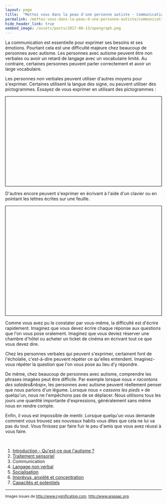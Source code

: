 ```yaml
---
layout: page
title:  "Mettez vous dans la peau d'une personne autiste - Communication"
permalink: /mettez-vous-dans-la-peau-d-une-personne-autiste/communication
hide_header_link: true
oembed_image: /assets/posts/2017-08-13/opengraph.png
---
```


La communication est essentielle pour exprimer ses besoins et ses émotions. Pourtant cela est une difficulté majeure chez beaucoup de personnes avec autisme.
Les personnes avec autisme peuvent être non verbales ou avoir un retard de langage avec un vocabulaire limité. 
Au contraire, certaines personnes peuvent parler correctement et avoir un large vocabulaire.

Les personnes non verbales peuvent utiliser d'autres moyens pour s'exprimer.
Certaines utilisent la langue des signe, ou peuvent utiliser des pictogrammes. 
Essayez de vous exprimer en utilisant des pictogrammes&nbsp;:
<!-- écriture pictogrammes (pecs) -->
<canvas id="game_pecs" width="700" height="400" style="border: 1px solid black; margin: 0 auto 0 auto; display: block;"></canvas>

D'autres encore peuvent s'exprimer en écrivant à l'aide d'un clavier ou en pointant les lettres écrites sur une feuille.
<!-- écriture en cliquant sur les lettres -->
<canvas id="game_writing" width="500" height="350" style="border: 1px solid black; margin: 0 auto 0 auto; display: block;"></canvas>

Comme vous avez pu le constater par vous-même, la difficulté est d'écrire rapidement. Imaginez que vous devez écrire chaque réponse aux questions que l'on vous pose oralement.
Imaginez que vous deviez réserver une chambre d'hôtel ou acheter un ticket de cinéma en écrivant tout ce que vous devez dire.

Chez les personnes verbales qui peuvent s'exprimer, certainent font de l'écholalie, c'est-à-dire peuvent répéter ce qu'elles entendent. Imaginez-vous
répéter la question que l'on vous pose au lieu d'y répondre.

De même, chez beaucoup de personnes avec autisme, comprendre les phrases imagées peut être difficile.
Par exemple lorsque nous *«&nbsp;racontons des salades&nbsp»*, les personnes avec autisme peuvent réellement penser que nous parlons d'un légume.
Lorsque nous *«&nbsp;cassons les pieds&nbsp;»* de quelqu'un, nous ne l'empêchons pas de se déplacer. Nous utilisons tous les jours une quantité
importante d'expressions, généralement sans même nous en rendre compte.

Enfin, il vous est impossible de mentir. Lorsque quelqu'un vous demande comment vous trouvez ses nouveaux habits vous dites 
que cela ne lui va pas du tout.
Vous finissez par faire fuir le peu d'amis que vous avez réussi à vous faire.

<p>&nbsp;</p>
<div class="highlight">
<ol>
 <li><a href="/mettez-vous-dans-la-peau-d-une-personne-autiste/qu-est-ce-que-l-autisme">Introduction - Qu'est-ce que l'autisme&nbsp;?</a></li>
 <li><a href="/mettez-vous-dans-la-peau-d-une-personne-autiste/traitement-sensoriel">Traitement sensoriel</a></li>
 <li>Communication</li>
 <li><a href="/mettez-vous-dans-la-peau-d-une-personne-autiste/langage-non-verbal">Langage non verbal</a></li>
 <li><a href="/mettez-vous-dans-la-peau-d-une-personne-autiste/socialisation">Socialisation</a></li>
 <li><a href="/mettez-vous-dans-la-peau-d-une-personne-autiste/imprevus-anxiete-concentration">Imprévus, anxiété et concentration</a></li>
 <li><a href="/mettez-vous-dans-la-peau-d-une-personne-autiste/capacites-et-potentiels">Capacités et potentiels</a></li>
</ol>
</div>





---
<small>Images issues de <a href="http://www.cygnification.com/" rel="nofollow">http://www.cygnification.com</a>, <a href="http://www.arasaac.org/" rel="nofollow">http://www.arasaac.org</a>.</small>

<script type="text/javascript">
  function writing() {
    var canvas = document.getElementById('game_writing');
    var ctx = canvas.getContext('2d');
    var mouse = {'x': undefined, 'y': undefined};
    var cursor = 'default';
    var refresh = 1000;
    var background = new Image();
    background.src = '/assets/pages/mettez-vous-dans-la-peau-d-une-personne-autiste/writing/background.png';
    var alphabet_width = 7;
    var alphabet = ['A', 'B', 'C', 'D', 'E', 'F', 'G', 'H', 'I', 'J', 'K', 'L', 'M', 'N', 'O', 'P', 'Q', 'R', 'S', 'T', 'U', 'V', 'W', 'X', 'Y', 'Z'];
    var sentences = [
      "J'aime le chocolat",
      "Je me sens triste",
      "Quand reviens-tu ?",
      "Je n'aime pas etre seul",
      "Le cours de maths etait difficile ce matin",
    ];
    var sentence = sentences[Math.floor((Math.random() * sentences.length))];
    var status = {'status': 'pause', 'interval': undefined};
    var state = {'hover': 'none', 'letters': []};

    this.play = function() {
      if ( 'play' == status['status'])
        return;
      canvas.onmousemove = move;
      canvas.onclick = click;
//      canvas.onmousedown = mousedown;
//      canvas.onmouseup = mouseup;
      status['interval'] = setInterval(function() {
        draw();
      }, refresh);
      
      status['status'] = 'play';
    }
    this.pause = function() {
      if ( 'pause' == status['status'])
        return;
      clearInterval(status['interval']);
      canvas.onmousemove = function(e) {}
      canvas.onclick = function(e) {}
//      canvas.onmousedown = function(e) {}
//      canvas.onmouseup = function(e) {}
      status['status'] = 'pause';
    }
    this.canvas = function() {
      return canvas;
    }
    function draw() {
      ctx.clearRect(0, 0, canvas.width, canvas.height);
      ctx.drawImage(background, 0, 0, 600, 350);
      /* draw sentence */
      ctx.font = "25px Arial";
      ctx.textAlign = "left";
      ctx.fillStyle = "#111";
      x = (canvas.width - ctx.measureText(sentence).width)/2;
      var j = 0;
      for (var i = 0; i < sentence.length ; i++) {
        var char = sentence.charAt(i);
        if ( -1 == alphabet.indexOf(char.toUpperCase())) {
          ctx.fillStyle = "#111";
        } else {
          if (j >= state['letters'].length) {
            ctx.fillStyle = "#111";
          } else if (char.toUpperCase() == alphabet[state['letters'][j]]) {
            ctx.fillStyle = "#75aa3d";  
          } else {
            ctx.fillStyle = "#9e2127";
          }
          j += 1;
        }

        ctx.fillText(char, x, 40);
        x+= ctx.measureText(char).width;
      }

      /* draw alphabet */
      var y = 0;
      var j = 0;
      for (var i = 0 ; i < alphabet.length; i++) {
        if ((i%alphabet_width) == 0 && i != 0) {
          y += (canvas.width/alphabet_width);
          j = 0;
        }
        if (i == 21) {
          j += 1; // to center align the last row
        }
        ctx.fillStyle = '#ffffff';
        ctx.fillRect( (j*canvas.width/alphabet_width)+5, ((canvas.width/alphabet_width)-10)+y, (canvas.width/alphabet_width)-10, (canvas.width/alphabet_width)-10);
        ctx.beginPath();
        if (i == state['hover']) {
          ctx.strokeStyle="#4e97b2";
          ctx.lineWidth="3";
        } else {
          ctx.lineWidth="1";
          ctx.strokeStyle="#000000";
        }
        ctx.rect( (j*canvas.width/alphabet_width)+5, ((canvas.width/alphabet_width)-10)+y, (canvas.width/alphabet_width)-10, (canvas.width/alphabet_width)-10);
        ctx.stroke();
        ctx.font = "30px Arial";
        ctx.textAlign = "center";
        ctx.fillStyle = "#111";
        ctx.fillText(alphabet[i], (j*canvas.width/alphabet_width)+5 + (((canvas.width/alphabet_width)-10) / 2), ((canvas.width/alphabet_width)-10)+y+(((canvas.width/alphabet_width)-10) / 2));
//        ctx.drawImage(catalog[i]['img'], (j*canvas.width/alphabet_width)+5, 70+((canvas.width/alphabet_width)-10)+30+y,  (canvas.width/alphabet_width)-10, (canvas.width/alphabet_width)-10);
        j += 1;
      }
      canvas.style.cursor = cursor;
    }

    function what_is_under_mouse() {
      var y = 0;
      var j = 0;
      for (var i = 0 ; i < alphabet.length; i++) {
        if ((i%alphabet_width) == 0 && i != 0) {
          y += (canvas.width/alphabet_width);
          j = 0;
        }
        if (i == 21) {
          j += 1; // to center align the last row
        }
        if ( (mouse['x'] >= (j*canvas.width/alphabet_width)+5) && (mouse['x'] <= ((j*canvas.width/alphabet_width)+5)+((canvas.width/alphabet_width)-10)) && (mouse['y'] >= ((canvas.width/alphabet_width)-10)+y) && (mouse['y'] <= (((canvas.width/alphabet_width)-10)+y) + ((canvas.width/alphabet_width)-10)) ) {
          return {'where': 'alphabet', 'which': i};
        }
        j += 1;
      }
      return {'where': 'nowhere'};
    }
    function move(e) {
      var r = canvas.getBoundingClientRect();
      mouse['x']=parseInt(e.clientX) - r.left;
      mouse['y']=parseInt(e.clientY) - r.top;
      var c = what_is_under_mouse()
      if (c['where'] == 'alphabet') {
        state['hover'] = c['which'];
        cursor = 'pointer';
      } else {
        state['hover'] = 'none';
        cursor = 'default';
      }
      draw();
    }
    function click(e) {
      var r = canvas.getBoundingClientRect();
      mouse['x']=parseInt(e.clientX) - r.left;
      mouse['y']=parseInt(e.clientY) - r.top;
      var c = what_is_under_mouse()
      if (c['where'] == 'alphabet') {
        state['letters'].push(c['which']);
      }
      draw();
    }
  }
  function pecs() {
    var canvas = document.getElementById('game_pecs');
    var ctx = canvas.getContext('2d');
    var mouse = {'x': undefined, 'y': undefined};
    var cursor = 'default';
    var nb_words = 6;
    var nb_catalog = 10;
    var refresh = 1000;
    var clicked = false;
    var state = {'dragged': 'none', 'hover': 'none', 'sentence': []};
    var catalog = [
      {'word': 'je', 'img': function(){var i = new Image(); i.src='/assets/pages/mettez-vous-dans-la-peau-d-une-personne-autiste/pecs/je.png'; return i;}(), 'selected': false },
      {'word': 'tu', 'img': function(){var i = new Image(); i.src='/assets/pages/mettez-vous-dans-la-peau-d-une-personne-autiste/pecs/tu.png'; return i;}(), 'selected': false },
      {'word': 'qui', 'img': function(){var i = new Image(); i.src='/assets/pages/mettez-vous-dans-la-peau-d-une-personne-autiste/pecs/qui.png'; return i;}(), 'selected': false },

      {'word': 'un', 'img': function(){var i = new Image(); i.src='/assets/pages/mettez-vous-dans-la-peau-d-une-personne-autiste/pecs/un.png'; return i;}(), 'selected': false },
      {'word': 'bonbon', 'img': function(){var i = new Image(); i.src='/assets/pages/mettez-vous-dans-la-peau-d-une-personne-autiste/pecs/bonbon.png'; return i;}(), 'selected': false },

      {'word': 'parc', 'img': function(){var i = new Image(); i.src='/assets/pages/mettez-vous-dans-la-peau-d-une-personne-autiste/pecs/parc.png'; return i;}(), 'selected': false },

      {'word': 'aller', 'img': function(){var i = new Image(); i.src='/assets/pages/mettez-vous-dans-la-peau-d-une-personne-autiste/pecs/aller.png'; return i;}(), 'selected': false },
      {'word': 'manger', 'img': function(){var i = new Image(); i.src='/assets/pages/mettez-vous-dans-la-peau-d-une-personne-autiste/pecs/manger.png'; return i;}(), 'selected': false },
      {'word': 'coucher', 'img': function(){var i = new Image(); i.src='/assets/pages/mettez-vous-dans-la-peau-d-une-personne-autiste/pecs/coucher.png'; return i;}(), 'selected': false },
      {'word': 'aimer', 'img': function(){var i = new Image(); i.src='/assets/pages/mettez-vous-dans-la-peau-d-une-personne-autiste/pecs/aimer.png'; return i;}(), 'selected': false },
      {'word': 'lire', 'img': function(){var i = new Image(); i.src='/assets/pages/mettez-vous-dans-la-peau-d-une-personne-autiste/pecs/lire.png'; return i;}(), 'selected': false },
      {'word': 'venir', 'img': function(){var i = new Image(); i.src='/assets/pages/mettez-vous-dans-la-peau-d-une-personne-autiste/pecs/venir.png'; return i;}(), 'selected': false },
      {'word': 'voir', 'img': function(){var i = new Image(); i.src='/assets/pages/mettez-vous-dans-la-peau-d-une-personne-autiste/pecs/voir.png'; return i;}(), 'selected': false },
      {'word': 'ecouter', 'img': function(){var i = new Image(); i.src='/assets/pages/mettez-vous-dans-la-peau-d-une-personne-autiste/pecs/ecouter.png'; return i;}(), 'selected': false },
      {'word': 'promener_le_chien', 'img': function(){var i = new Image(); i.src='/assets/pages/mettez-vous-dans-la-peau-d-une-personne-autiste/pecs/promener_le_chien.png'; return i;}(), 'selected': false },


      {'word': 'dans', 'img': function(){var i = new Image(); i.src='/assets/pages/mettez-vous-dans-la-peau-d-une-personne-autiste/pecs/dans.png'; return i;}(), 'selected': false },
      {'word': 'quand', 'img': function(){var i = new Image(); i.src='/assets/pages/mettez-vous-dans-la-peau-d-une-personne-autiste/pecs/quand.png'; return i;}(), 'selected': false },
      {'word': 'demain', 'img': function(){var i = new Image(); i.src='/assets/pages/mettez-vous-dans-la-peau-d-une-personne-autiste/pecs/demain.png'; return i;}(), 'selected': false },

      {'word': 'question', 'img': function(){var i = new Image(); i.src='/assets/pages/mettez-vous-dans-la-peau-d-une-personne-autiste/pecs/question.png'; return i;}(), 'selected': false },
    ];
    var sentences = [
      {'sentence': 'Je veux manger un bonbon.', 'pictos': ['je', 'manger', 'un', 'bonbon']},
      {'sentence': 'Je veux aller au parc.', 'pictos': ['je', 'aller', 'parc']},
      {'sentence': 'Je t\'aime!', 'pictos': ['je', 'aimer']},
      {'sentence': 'Peux-tu me lire une histoire ?', 'pictos': ['tu', 'lire', 'question']},
      {'sentence': 'Je promène le chien dans le parc.', 'pictos': ['promener_le_chien', 'dans', 'parc']},
      {'sentence': 'À quelle heure mange-t-on ?', 'pictos': ['quand', 'manger', 'question']},
      {'sentence': 'Va-t-on au parc demain ?', 'pictos': ['aller', 'parc', 'demain', 'question']},
      {'sentence': 'Je veux partir.', 'pictos': ['je', 'aller']},
      {'sentence': 'Qui viens demain ?', 'pictos': ['qui', 'venir', 'demain', 'question']},
      {'sentence': 'Tu viens ?', 'pictos': ['tu', 'venir', 'question']},
      {'sentence': 'Quand viens-tu ?', 'pictos': ['quand', 'venir', 'tu', 'question']},
      {'sentence': 'Qui viens au parc avec moi ?', 'pictos': ['qui', 'aller', 'parc', 'je', 'question']},
      {'sentence': 'Je vais au lit.', 'pictos': ['je', 'coucher']},
      {'sentence': 'Je t\'ai vu au parc.', 'pictos': ['je', 'voir', 'tu', 'parc']},
      {'sentence': 'Je t\'écoute quand tu parles.', 'pictos': ['je', 'ecouter', 'tu']},
      {'sentence': 'J\'entends quelque chose.', 'pictos': ['je', 'ecouter']},
      {'sentence': 'Quand mange-t-on ?', 'pictos': ['quand', 'manger', 'questions']},
      {'sentence': 'Je veux lire dans le parc.', 'pictos': ['je', 'lire', 'dans', 'parc']},
    ];
    var sentence = Math.floor((Math.random() * sentences.length));
    for (var i = 0; i < sentences[sentence]['pictos'].length ; i++) {
      state['sentence'].push(undefined);
    }

    var status = {'status': 'pause', 'interval': undefined};
    this.play = function() {
      if ( 'play' == status['status'])
        return;
      canvas.onmousemove = move;
      canvas.onmousedown = mousedown;
      canvas.onmouseup = mouseup;
      status['interval'] = setInterval(function() {
        draw();
      }, refresh);
      
      status['status'] = 'play';
    }
    this.pause = function() {
      if ( 'pause' == status['status'])
        return;
      clearInterval(status['interval']);
      canvas.onmousemove = function(e) {}
      canvas.onmousedown = function(e) {}
      canvas.onmouseup = function(e) {}
      status['status'] = 'pause';
    }
    this.canvas = function() {
      return canvas;
    }
    function draw() {
      ctx.clearRect(0, 0, canvas.width, canvas.height);

      ctx.font = "30px Arial";
      ctx.textAlign = "center";
      ctx.fillStyle = "#111"
      ctx.fillText(sentences[sentence]['sentence'], canvas.width/2, 50);

      /* draw sentence */
      for (var i = 0; i < sentences[sentence]['pictos'].length ; i++) {
        if ( sentences[sentence]['pictos'].length == nb_words) {
          var x = (i*canvas.width/nb_words) +5;
        } else {
          var x =  (i+1)*((canvas.width)/(sentences[sentence]['pictos'].length+1)) - ((canvas.width/nb_words)/2)
        }
        if ( undefined == state['sentence'][i]) {
          ctx.beginPath();
          ctx.lineWidth="1";
          ctx.strokeStyle="#000000";
        } else if (sentences[sentence]['pictos'][i] == catalog[state['sentence'][i]]['word']) {
          ctx.beginPath();
          ctx.lineWidth="5";
          ctx.strokeStyle="#75aa3d";
        } else {
          ctx.beginPath();
          ctx.lineWidth="5";
          ctx.strokeStyle="#9e2127";
        }
        ctx.rect(x, 70, (canvas.width/nb_words)-10, (canvas.width/nb_words)-10);
        ctx.stroke();
        if (undefined != state['sentence'][i]) {
          ctx.drawImage(catalog[state['sentence'][i]]['img'], x, 70, (canvas.width/nb_words)-10, (canvas.width/nb_words)-10);
        }
      }


      /* draw catalog */
      var y = 0;
      var j = 0;
      for (var i = 0 ; i < catalog.length; i++) {
        if ((i%nb_catalog) == 0) {
          y += (canvas.width/nb_catalog);
          j = 0;
        }
        ctx.beginPath();
        if (i == state['hover'] && false == catalog[i]['selected']) {
          ctx.strokeStyle="#4e97b2";
          ctx.lineWidth="3";
        } else {
          ctx.strokeStyle="#000000";
          ctx.lineWidth="1";
        }
        ctx.rect( (j*canvas.width/nb_catalog)+5, 70+((canvas.width/nb_catalog)-10)+30+y, (canvas.width/nb_catalog)-10, (canvas.width/nb_catalog)-10);
        ctx.stroke();
        ctx.drawImage(catalog[i]['img'], (j*canvas.width/nb_catalog)+5, 70+((canvas.width/nb_catalog)-10)+30+y,  (canvas.width/nb_catalog)-10, (canvas.width/nb_catalog)-10);
        if (true == catalog[i]['selected']) {
          ctx.fillStyle = "rgba(255, 255, 255, 0.7)";
          ctx.fillRect((j*canvas.width/nb_catalog)+5, 70+((canvas.width/nb_catalog)-10)+30+y,  (canvas.width/nb_catalog)-10, (canvas.width/nb_catalog)-10);
        }
        j += 1;
      }

      /* if something dragged, draw the content dragged under the mouse */
      if ('none' != state['dragged']) {
        ctx.drawImage(catalog[state['dragged']]['img'], mouse['x'] - (((canvas.width/nb_catalog)-10)/2), mouse['y'] - (((canvas.width/nb_catalog)-10)/2), (canvas.width/nb_catalog)-10, (canvas.width/nb_catalog)-10);
      }
      canvas.style.cursor = cursor;

    }

    function what_is_under_mouse() {
      if ( mouse['y'] >= 70 && mouse['y'] <= 70+((canvas.width/nb_words)-10) ) {
        for (var i = 0; i < sentences[sentence]['pictos'].length ; i++) {
          if ( sentences[sentence]['pictos'].length == nb_words) {
            var x = (i*canvas.width/nb_words) +5;
          } else {
            var x =  (i+1)*((canvas.width)/(sentences[sentence]['pictos'].length+1)) - ((canvas.width/nb_words)/2)
          }
          if (mouse['x'] >= x && mouse['x'] <= x+((canvas.width/nb_words)-10)) {
            return {'where': 'sentence', 'which': i};
          }
        }
        return {'where': 'nowhere'};
      } else {
        var y = 0;
        var j = 0;
        for (var i = 0 ; i < catalog.length; i++) {
          if ((i%nb_catalog) == 0) {
            y += (canvas.width/nb_catalog);
            j = 0;
          }
          ctx.drawImage(catalog[i]['img'], (j*canvas.width/nb_catalog)+5, 70+((canvas.width/nb_catalog)-10)+30+y,  (canvas.width/nb_catalog)-10, (canvas.width/nb_catalog)-10);
          if ( (mouse['x'] >= (j*canvas.width/nb_catalog)+5) && (mouse['x'] <= ((j*canvas.width/nb_catalog)+5)+((canvas.width/nb_catalog)-10)) && (mouse['y'] >= 70+((canvas.width/nb_catalog)-10)+30+y) && (mouse['y'] <= (70+((canvas.width/nb_catalog)-10)+30+y) + ((canvas.width/nb_catalog)-10)) ) {
            return {'where': 'catalog', 'which': i};
          }
          j += 1;
        }
        return {'where': 'nowhere'};
      }
    }

    function mousedown(e) {
      var r = canvas.getBoundingClientRect();
      mouse['x']=parseInt(e.clientX) - r.left;
      mouse['y']=parseInt(e.clientY) - r.top;

      clicked = true;

      var c = what_is_under_mouse()
      if ('catalog' == c['where'] && false == catalog[c['which']]['selected'] ) {
        cursor = 'move';
        state['dragged'] = c['which'];
        catalog[c['which']]['selected'] = true;
      } else if ('sentence' == c['where'] && undefined != state['sentence'][c['which']]) {
        cursor = 'move';
        state['dragged'] = state['sentence'][c['which']];
        clicked = {'sentence': c['which'], 'picto':  state['sentence'][c['which']]};
        state['sentence'][c['which']] = undefined;
      }
    }
    function mouseup(e) {
      var c = what_is_under_mouse()
      if ('sentence' == c['where']) {
        if ( clicked['sentence'] == c['which']) {
          catalog[clicked['picto']]['selected'] = false;
          state['sentence'][c['which']] = undefined;
          draw();
        } else {
          if ('none' != state['dragged']) {
            if ( undefined != state['sentence'][c['which']] ) {
              catalog[state['sentence'][c['which']]]['selected'] = false;
            }
            state['sentence'][c['which']] = state['dragged'];
          }
        }
      } else {
        if ( 'none' != state['dragged']) {
          catalog[state['dragged']]['selected'] = false;
        }
      }
      state['dragged'] = 'none';
      if ((c['where'] == 'catalog') || (c['where'] == 'sentence' && undefined != state['sentence'][c['which']])) {
        cursor = 'pointer';
      } else {
        cursor = 'default';
      }
      clicked = false;
      draw();
    }

    function move(e) {
      var r = canvas.getBoundingClientRect();
      mouse['x']=parseInt(e.clientX) - r.left;
      mouse['y']=parseInt(e.clientY) - r.top;
      var c = what_is_under_mouse()
      if ('none' != state['dragged']) {
        cursor = 'move';
      } else {
        if ((c['where'] == 'catalog') || (c['where'] == 'sentence' && undefined != state['sentence'][c['which']])) {
          cursor = 'pointer';
          if (c['where'] == 'catalog') {
            state['hover'] = c['which'];
          } else {
            state['hover'] = 'none';
          }
        } else {
          cursor = 'default';
          state['hover'] = 'none';
        }
      }

      draw();
    }

  }

  function isScrolledIntoView(el) {
    var elemTop = el.getBoundingClientRect().top;
    var elemBottom = el.getBoundingClientRect().bottom;

    var isVisible = ((elemTop >= 0) && (elemTop <= window.innerHeight)) || ((elemBottom >= 0) && (elemBottom <= window.innerHeight)) || ((elemTop < 0) && (elemBottom > window.innerHeight));
    return isVisible;
  }



  document.body.onload = function() {
    var canvas = [new pecs(), new writing()];
    function load_visible() {
      for (var i = 0; i < canvas.length ; i++) {
        if (isScrolledIntoView(canvas[i].canvas())) {
          canvas[i].play();
        } else {
          canvas[i].pause();
        }
      }
    }
    document.body.onscroll = load_visible;
    document.body.onresize = load_visible;
    load_visible();
  }

</script>

